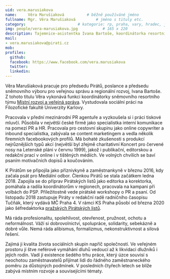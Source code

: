 ```yaml
---
uid: vera.marusiakova
name:     Věra Marušiaková      	# běžně používáné jméno
fullname: Mgr. Věra Marušiaková  		# jméno s tituly etc.
category:                 		# kategorie: rp, praha, vary, hradec, jmk, senat
img: people/vera-marusiakova.jpg           # 165 x 220
description: Tajemnice-asistentka Ivana Bartoše, koordinátorka resortního týmu Místní rozvoj a veřejná správa # kratký popis, max 160 znaků
mail:
- vera.marusiakova@pirati.cz
mob: 
profiles:
  github:
  facebook: https://www.facebook.com/vera.marusiakova
  twitter:
  linkedin:
---
```


Věra Marušiaková pracuje pro předsedu Pirátů, poslance a předsedu sněmovního výboru pro veřejnou správu a regionální rozvoj, Ivana Bartoše. Z tohoto titulu Věra vykonává funkci koordinátorky sněmovního resortního týmu [Místní rozvoj a veřejná správa](https://www.pirati.cz/pripoj-se/mistni-rozvoj/). Vystudovala sociální práci na Filozofické fakultě Univerzity Karlovy.

Pracovala v přední mezinárodní PR agentuře a vyzkoušela si i práci tiskové mluvčí. Působila v největší české firmě jako specialistka interní komunikace na pomezí PR a HR. Pracovala pro cestovní skupinu jako online copywriter a inbound specialistka, zabývala se content marketingem a vedla několik firemních facebookových profilů. Má bohaté zkušenosti s produkcí nejrůznějších typů akcí (největší byl zřejmě charitativní Koncert pro červené nosy na Letenské pláni v červnu 1999), jakož i publikační, editorskou a redakční prací v online i v tištěných médiích. Ve volných chvílích se baví psaním motivačních dopisů a koučováním.

K Pirátům se připojila jako příznivkyně a zaměstnankyně v březnu 2016, kdy začala psát pro Mediální odbor. Členkou Pirátů se stala začátkem ledna 2018. Zapojila se do příprav Pirátských listů jako editorka a korektorka, pomáhala a radila koordinátorům v regionech, pracovala na kampani při volbách do PSP. Příležitostně vede pirátské workshopy o PR a psaní. Od listopadu 2018 zastupuje Piráty v redakční radě radničního časopisu Tučňák, který vydává MČ Praha 4. V rámci KS Praha působí od března 2020 jako šéfredaktorka [pražských Pirátských listů](https://praha.pirati.cz/piratske-listy/2020-jaro/#plisty/page1). 
 
Má ráda profesionalitu, spolehlivost, otevřenost, pružnost, ochotu a neformálnost. Váží si dobrovolnictví, spolupráce, solidarity, sebekázně a dobré vůle. Nemá ráda alibismus, formalizmus, nekonstruktivnost a silová řešení.
 
Zajímá ji kvalita života sociálních skupin napříč společností. Ve veřejném prostoru jí štve neférové vymáhání dluhů vedoucí až k likvidaci dlužníků i jejich rodin. Vadí jí existence šedého trhu práce, který úzce souvisí s neochotou zaměstnavatelů přijímat lidi do řádného zaměstnaneckého poměru za důstojných podmínek. V posledních čtyřech letech se blíže zabývá místním rozvoje a souvisejícími tématy. 
